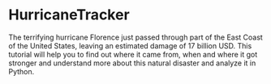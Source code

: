 # HurricaneTracker
The terrifying hurricane Florence just passed through part of the East Coast of the United States, leaving an estimated damage of 17 billion USD. This tutorial will help you to find out where it came from, when and where it got stronger and understand more about this natural disaster and analyze it in Python.